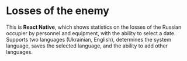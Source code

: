# Losses of the enemy

This is **React Native**, which shows statistics on the losses of the Russian occupier by personnel and equipment, with the ability to select a date.
Supports two languages (Ukrainian, English), determines the system language, saves the selected language, and the ability to add other languages.
